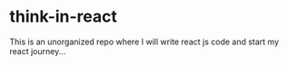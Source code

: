 # think-in-react
This is an unorganized repo where I will write react js code and start my react journey...
